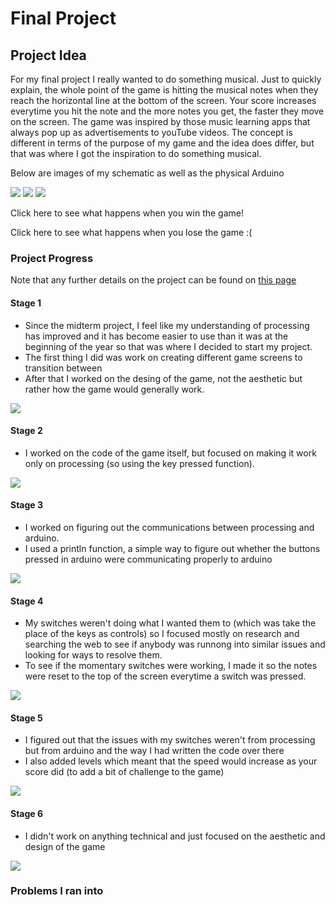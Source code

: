 # Final Project

## Project Idea

For my final project I really wanted to do something musical. Just to quickly explain, the whole point of the game is hitting the musical notes when they reach the horizontal line at the bottom of the screen. Your score increases everytime you hit the note and the more notes you get, the faster they move on the screen. The game was inspired by those music learning apps that always pop up as advertisements to youTube videos. The concept is different in terms of the purpose of my game and the idea does differ, but that was where I got the inspiration to do something musical. 

Below are images of my schematic as well as the physical Arduino

![](media/finalProjectSchematic.jpeg) ![](media/ProjectPic1.jpg) ![](media/ProjectPic2.jpg)

Click here to see what happens when you win the game!

Click here to see what happens when you lose the game :(

### Project Progress

Note that any further details on the project can be found on [this page](https://github.com/AalyaSharaf/intro-to-IM/blob/master/finalProject/journal.md)

#### Stage 1
- Since the midterm project, I feel like my understanding of processing has improved and it has become easier to use than it was at the beginning of the year so that was where I decided to start my project.
- The first thing I did was work on creating different game screens to transition between
- After that I worked on the desing of the game, not the aesthetic but rather how the game would generally work.

![](media/day1.gif)

#### Stage 2
- I worked on the code of the game itself, but focused on making it work only on processing (so using the key pressed function). 

![](media/day2.gif)

#### Stage 3
- I worked on figuring out the communications between processing and arduino.
- I used a println function, a simple way to figure out whether the buttons pressed in arduino were communicating properly to arduino

![](media/day3.gif)

#### Stage 4
- My switches weren't doing what I wanted them to (which was take the place of the keys as controls) so I focused mostly on research and searching the web to see if anybody was runnong into similar issues and looking for ways to resolve them.
- To see if the momentary switches were working, I made it so the notes were reset to the top of the screen everytime a switch was pressed.

![](media/day4.gif)

#### Stage 5
- I figured out that the issues with my switches weren't from processing but from arduino and the way I had written the code over there
- I also added levels which meant that the speed would increase as your score did (to add a bit of challenge to the game)

![](media/day5.gif)

#### Stage 6
- I didn't work on anything technical and just focused on the aesthetic and design of the game

![](media/day6.gif)

### Problems I ran into
